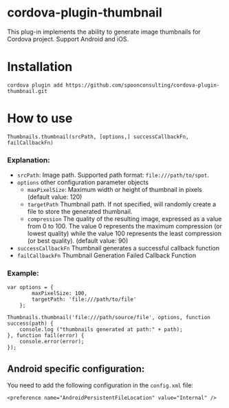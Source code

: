 # cordova-plugin-thumbnail

This plug-in implements the ability to generate image thumbnails for Cordova project. Support Android and iOS.

# Installation

```
cordova plugin add https://github.com/spoonconsulting/cordova-plugin-thumbnail.git
```

# How to use

`Thumbnails.thumbnail(srcPath, [options,] successCallbackFn, ​​failCallbackFn)`

### Explanation:

- `srcPath`: Image path. Supported path format: `file:///path/to/spot`.
- `options` other configuration parameter objects
  - `maxPixelSize`: Maximum width or height of thumbnail in pixels (default value: 120)
  - `targetPath` Thumbnail path. If not specified, will randomly create a file to store the generated thumbnail.
  - `compression` The quality of the resulting image, expressed as a value from 0 to 100. The value 0 represents the maximum compression (or lowest quality) while the value 100 represents the least compression (or best quality). (default value: 90)
- `successCallbackFn` Thumbnail generates a successful callback function
- `failCallbackFn` Thumbnail Generation Failed Callback Function

### Example:

```
var options = {
        maxPixelSize: 100,
        targetPath: 'file:///path/to/file'
    };

Thumbnails.thumbnail('file:///path/source/file', options, function success(path) {
    console.log ("thumbnails generated at path:" + path);
}, function fail(error) {
    console.error(error);
});
```

## Android specific configuration:

You need to add the following configuration in the `config.xml` file:

```
<preference name="AndroidPersistentFileLocation" value="Internal" />
```
